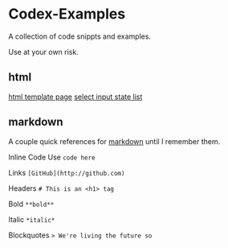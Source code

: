 # Codex-Examples
A collection of code snippts and examples.

Use at your own risk.

## html

[html template page](https://github.com/codexfocus/Codex-Examples/blob/master/html/html-template.md)
[select input state list](https://github.com/codexfocus/Codex-Examples/blob/master/html/select%20state%20abbreviations.md)

## markdown

A couple quick references for [markdown](https://guides.github.com/features/mastering-markdown/) until I remember them.

Inline Code Use ``code here``

Links `[GitHub](http://github.com)`

Headers `# This is an <h1> tag`

Bold `**bold**`

Italic `*italic*`

Blockquotes
`> We're living the future so`



